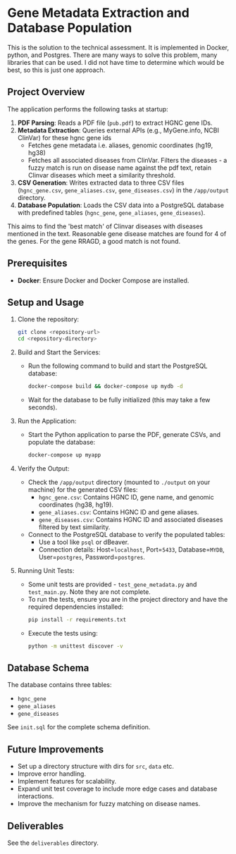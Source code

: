 # Gene Metadata Extraction and Database Population

This is the solution to the technical assessment. It is implemented in Docker, python, and Postgres.
There are many ways to solve this problem, many libraries that can be used. I did not have time to determine which
would be best, so this is just one approach. 

## Project Overview

The application performs the following tasks at startup:
1. **PDF Parsing**: Reads a PDF file (`pub.pdf`) to extract HGNC gene IDs.
2. **Metadata Extraction**: Queries external APIs (e.g., MyGene.info, NCBI ClinVar) for these hgnc gene ids
   - Fetches gene metadata i.e. aliases, genomic coordinates (hg19, hg38)
   - Fetches all associated diseases from ClinVar. Filters the diseases - a fuzzy match is run on disease name 
   against the pdf text, retain Clinvar diseases which meet a similarity threshold.
3. **CSV Generation**: Writes extracted data to three 
CSV files (`hgnc_gene.csv`, `gene_aliases.csv`, `gene_diseases.csv`) in the `/app/output` directory.
4. **Database Population**: Loads the CSV data into a PostgreSQL database with predefined tables 
(`hgnc_gene`, `gene_aliases`, `gene_diseases`).

This aims to find the 'best match' of Clinvar diseases with diseases mentioned in the text. Reasonable gene disease 
matches are found for 4 of the genes. For the gene RRAGD, a good match is not found.  

## Prerequisites

- **Docker**: Ensure Docker and Docker Compose are installed.

## Setup and Usage
1. Clone the repository:
   ```bash
   git clone <repository-url>
   cd <repository-directory>
   ```
2. Build and Start the Services:
   - Run the following command to build and start the PostgreSQL database:
     ```bash
     docker-compose build && docker-compose up mydb -d
     ```
   - Wait for the database to be fully initialized (this may take a few seconds).

3. Run the Application:
   - Start the Python application to parse the PDF, generate CSVs, and populate the database:
     ```bash
     docker-compose up myapp
     ```

4. Verify the Output:
   - Check the `/app/output` directory (mounted to `./output` on your machine) for the generated CSV files:
     - `hgnc_gene.csv`: Contains HGNC ID, gene name, and genomic coordinates (hg38, hg19).
     - `gene_aliases.csv`: Contains HGNC ID and gene aliases.
     - `gene_diseases.csv`: Contains HGNC ID and associated diseases filtered by text similarity.
   - Connect to the PostgreSQL database to verify the populated tables:
     - Use a tool like `psql` or dBeaver.
     - Connection details: Host=`localhost`, Port=`5433`, Database=`MYDB`, User=`postgres`, Password=`postgres`.

5. Running Unit Tests:
   - Some unit tests are provided - `test_gene_metadata.py` and `test_main.py`. Note they are not complete.
   - To run the tests, ensure you are in the project directory and have the required dependencies installed:
     ```bash
     pip install -r requirements.txt
     ```
   - Execute the tests using:
     ```bash
     python -m unittest discover -v
     ```


## Database Schema
The database contains three tables:
- `hgnc_gene`
- `gene_aliases`
- `gene_diseases`

See `init.sql` for the complete schema definition.


## Future Improvements

- Set up a directory structure with dirs for `src`, `data` etc.
- Improve error handling.
- Implement features for scalability.
- Expand unit test coverage to include more edge cases and database interactions.
- Improve the mechanism for fuzzy matching on disease names.

## Deliverables
See the `deliverables` directory.
